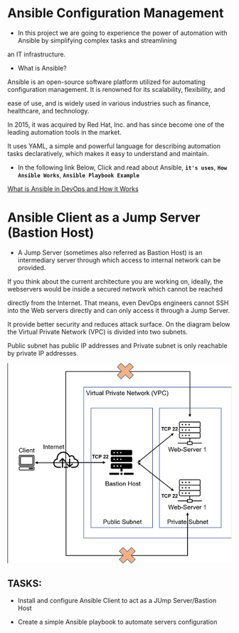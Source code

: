 # Ansible Configuration Management 

- In this project we are going to experience the power of automation with Ansible by simplifying complex tasks and streamlining 

an IT infrastructure.

- What is Ansible?

Ansible is an open-source software platform utilized for automating configuration management. It is renowned for its scalability, flexibility, and

ease of use, and is widely used in various industries such as finance, healthcare, and technology. 

In 2015, it was acquired by Red Hat, Inc. and has since become one of the leading automation tools in the market.

It uses YAML, a simple and powerful language for describing automation tasks declaratively, which makes it easy to understand and maintain.

- In the following link Below, Click and read about Ansible, **`it's uses`**, **`How Ansible Works`**, **`Ansible Playbook Example`**

[What is Ansible in DevOps and How it Works](https://kodekloud.com/blog/ansible-in-devops/)

# Ansible Client as a Jump Server (Bastion Host)

- A Jump Server (sometimes also referred as Bastion Host) is an intermediary server through which access to internal network can be provided. 

If you think about the current architecture you are working on, ideally, the webservers would be inside a secured network which cannot be reached 

directly from the Internet. That means, even DevOps engineers cannot SSH into the Web servers directly and can only access it through a Jump Server.

It provide better security and reduces attack surface. On the diagram below the Virtual Private Network (VPC) is divided into two subnets.

Public subnet has public IP addresses and Private subnet is only reachable by private IP addresses.

![Alt text](Images/VPC.png)

## TASKS:

- Install and configure Ansible Client to act as a JUmp Server/Bastion Host

- Create a simple Ansible playbook to automate servers configuration